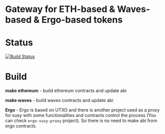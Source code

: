 # Gateway for ETH-based & Waves-based & Ergo-based tokens

# Status

[![Build Status](https://drone.gravityhub.org/api/badges/Gravity-Tech/gateway/status.svg)](https://drone.gravityhub.org/Gravity-Tech/gateway)

# Build

**make ethereum** - build ethereum contracts and update abi

**make waves** - build waves contracts and update abi

**Ergo** - Ergo is based on UTXO and there is another project used as a proxy for susy with some functionalities and contracts control the process (You can check `ergo-susy-proxy` project). So there is no need to make abi from ergo contracts.
